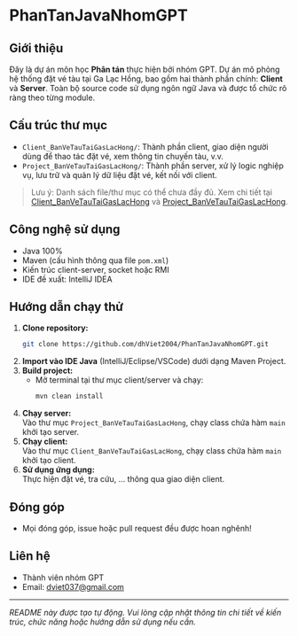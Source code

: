 # PhanTanJavaNhomGPT

## Giới thiệu

Đây là dự án môn học **Phân tán** thực hiện bởi nhóm GPT. Dự án mô phỏng hệ thống đặt vé tàu tại Ga Lạc Hồng, bao gồm hai thành phần chính: **Client** và **Server**. Toàn bộ source code sử dụng ngôn ngữ Java và được tổ chức rõ ràng theo từng module.

## Cấu trúc thư mục

- `Client_BanVeTauTaiGasLacHong/`: Thành phần client, giao diện người dùng để thao tác đặt vé, xem thông tin chuyến tàu, v.v.
- `Project_BanVeTauTaiGasLacHong/`: Thành phần server, xử lý logic nghiệp vụ, lưu trữ và quản lý dữ liệu đặt vé, kết nối với client.

> Lưu ý: Danh sách file/thư mục có thể chưa đầy đủ. Xem chi tiết tại [Client_BanVeTauTaiGasLacHong](https://github.com/dhViet2004/PhanTanJavaNhomGPT/tree/master/Client_BanVeTauTaiGasLacHong) và [Project_BanVeTauTaiGasLacHong](https://github.com/dhViet2004/PhanTanJavaNhomGPT/tree/master/Project_BanVeTauTaiGasLacHong).

## Công nghệ sử dụng

- Java 100%
- Maven (cấu hình thông qua file `pom.xml`)
- Kiến trúc client-server, socket hoặc RMI
- IDE đề xuất: IntelliJ IDEA

## Hướng dẫn chạy thử

1. **Clone repository:**
   ```bash
   git clone https://github.com/dhViet2004/PhanTanJavaNhomGPT.git
   ```
2. **Import vào IDE Java** (IntelliJ/Eclipse/VSCode) dưới dạng Maven Project.
3. **Build project:**
   - Mở terminal tại thư mục client/server và chạy:
     ```bash
     mvn clean install
     ```
4. **Chạy server:**  
   Vào thư mục `Project_BanVeTauTaiGasLacHong`, chạy class chứa hàm `main` khởi tạo server.
5. **Chạy client:**  
   Vào thư mục `Client_BanVeTauTaiGasLacHong`, chạy class chứa hàm `main` khởi tạo client.
6. **Sử dụng ứng dụng:**  
   Thực hiện đặt vé, tra cứu, ... thông qua giao diện client.

## Đóng góp

- Mọi đóng góp, issue hoặc pull request đều được hoan nghênh!

## Liên hệ

- Thành viên nhóm GPT  
- Email: dviet037@gmail.com

---

*README này được tạo tự động. Vui lòng cập nhật thông tin chi tiết về kiến trúc, chức năng hoặc hướng dẫn sử dụng nếu cần.*
